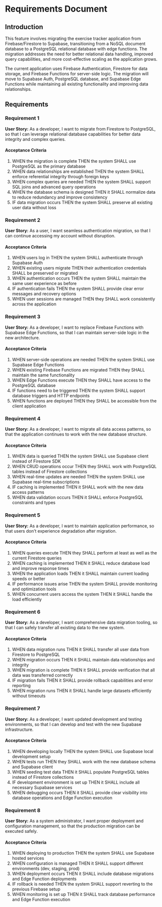 # Requirements Document

## Introduction

This feature involves migrating the exercise tracker application from Firebase/Firestore to Supabase, transitioning from a NoSQL document database to a PostgreSQL relational database with edge functions. The migration addresses the need for better relational data handling, improved query capabilities, and more cost-effective scaling as the application grows.

The current application uses Firebase Authentication, Firestore for data storage, and Firebase Functions for server-side logic. The migration will move to Supabase Auth, PostgreSQL database, and Supabase Edge Functions while maintaining all existing functionality and improving data relationships.

## Requirements

### Requirement 1

**User Story:** As a developer, I want to migrate from Firestore to PostgreSQL, so that I can leverage relational database capabilities for better data integrity and complex queries.

#### Acceptance Criteria

1. WHEN the migration is complete THEN the system SHALL use PostgreSQL as the primary database
2. WHEN data relationships are established THEN the system SHALL enforce referential integrity through foreign keys
3. WHEN complex queries are needed THEN the system SHALL support SQL joins and advanced query operations
4. WHEN the database schema is designed THEN it SHALL normalize data to reduce redundancy and improve consistency
5. IF data migration occurs THEN the system SHALL preserve all existing user data without loss

### Requirement 2

**User Story:** As a user, I want seamless authentication migration, so that I can continue accessing my account without disruption.

#### Acceptance Criteria

1. WHEN users log in THEN the system SHALL authenticate through Supabase Auth
2. WHEN existing users migrate THEN their authentication credentials SHALL be preserved or migrated
3. WHEN authentication occurs THEN the system SHALL maintain the same user experience as before
4. IF authentication fails THEN the system SHALL provide clear error messages and recovery options
5. WHEN user sessions are managed THEN they SHALL work consistently across the application

### Requirement 3

**User Story:** As a developer, I want to replace Firebase Functions with Supabase Edge Functions, so that I can maintain server-side logic in the new architecture.

#### Acceptance Criteria

1. WHEN server-side operations are needed THEN the system SHALL use Supabase Edge Functions
2. WHEN existing Firebase Functions are migrated THEN they SHALL maintain the same functionality
3. WHEN Edge Functions execute THEN they SHALL have access to the PostgreSQL database
4. IF functions need to be triggered THEN the system SHALL support database triggers and HTTP endpoints
5. WHEN functions are deployed THEN they SHALL be accessible from the client application

### Requirement 4

**User Story:** As a developer, I want to migrate all data access patterns, so that the application continues to work with the new database structure.

#### Acceptance Criteria

1. WHEN data is queried THEN the system SHALL use Supabase client instead of Firestore SDK
2. WHEN CRUD operations occur THEN they SHALL work with PostgreSQL tables instead of Firestore collections
3. WHEN real-time updates are needed THEN the system SHALL use Supabase real-time subscriptions
4. IF caching is implemented THEN it SHALL work with the new data access patterns
5. WHEN data validation occurs THEN it SHALL enforce PostgreSQL constraints and types

### Requirement 5

**User Story:** As a developer, I want to maintain application performance, so that users don't experience degradation after migration.

#### Acceptance Criteria

1. WHEN queries execute THEN they SHALL perform at least as well as the current Firestore queries
2. WHEN caching is implemented THEN it SHALL reduce database load and improve response times
3. WHEN the application loads THEN it SHALL maintain current loading speeds or better
4. IF performance issues arise THEN the system SHALL provide monitoring and optimization tools
5. WHEN concurrent users access the system THEN it SHALL handle the load efficiently

### Requirement 6

**User Story:** As a developer, I want comprehensive data migration tooling, so that I can safely transfer all existing data to the new system.

#### Acceptance Criteria

1. WHEN data migration runs THEN it SHALL transfer all user data from Firestore to PostgreSQL
2. WHEN migration occurs THEN it SHALL maintain data relationships and integrity
3. WHEN migration is complete THEN it SHALL provide verification that all data was transferred correctly
4. IF migration fails THEN it SHALL provide rollback capabilities and error reporting
5. WHEN migration runs THEN it SHALL handle large datasets efficiently without timeouts

### Requirement 7

**User Story:** As a developer, I want updated development and testing environments, so that I can develop and test with the new Supabase infrastructure.

#### Acceptance Criteria

1. WHEN developing locally THEN the system SHALL use Supabase local development setup
2. WHEN tests run THEN they SHALL work with the new database schema and Supabase client
3. WHEN seeding test data THEN it SHALL populate PostgreSQL tables instead of Firestore collections
4. IF development environment is set up THEN it SHALL include all necessary Supabase services
5. WHEN debugging occurs THEN it SHALL provide clear visibility into database operations and Edge Function execution

### Requirement 8

**User Story:** As a system administrator, I want proper deployment and configuration management, so that the production migration can be executed safely.

#### Acceptance Criteria

1. WHEN deploying to production THEN the system SHALL use Supabase hosted services
2. WHEN configuration is managed THEN it SHALL support different environments (dev, staging, prod)
3. WHEN deployment occurs THEN it SHALL include database migrations and Edge Function deployments
4. IF rollback is needed THEN the system SHALL support reverting to the previous Firebase setup
5. WHEN monitoring is set up THEN it SHALL track database performance and Edge Function execution